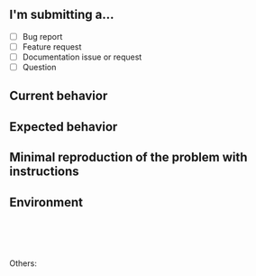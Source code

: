 <!--
PLEASE HELP US PROCESS GITHUB ISSUES FASTER BY PROVIDING THE FOLLOWING INFORMATION.

ISSUES MISSING IMPORTANT INFORMATION MAY BE CLOSED WITHOUT INVESTIGATION.
-->

## I'm submitting a...

<!-- Check one of the following options with "x" -->

- [ ] Bug report <!-- Please search GitHub for a similar issue or PR before submitting -->
- [ ] Feature request
- [ ] Documentation issue or request
- [ ] Question

## Current behavior

<!-- Describe how the issue manifests. -->

## Expected behavior

<!-- Describe what the desired behavior would be. -->

## Minimal reproduction of the problem with instructions

<!-- For bug reports please provide the *STEPS TO REPRODUCE* and if possible a *MINIMAL DEMO* of the problem -->

## Environment

<pre><code>
<!-- Run `ngx --debug-infos` and paste output below -->


</code></pre>

Others:

<!-- Anything else relevant?  Operating system version, IDE, package manager, HTTP server, ... -->
